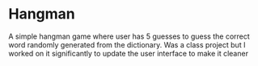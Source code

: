 # Hangman
A simple hangman game where user has 5 guesses to guess the correct word randomly generated from the dictionary. Was a class project but I worked on it significantly to update the user interface to make it cleaner
